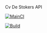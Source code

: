 Cv De Stokers API

[![MainCI](https://github.com/StokersWebsite/StokersDataTransferService/actions/workflows/MainCI.yml/badge.svg)](https://github.com/StokersWebsite/StokersDataTransferService/actions/workflows/MainCI.yml)

[![Build](https://github.com/StokersWebsite/StokersDataTransferService/actions/workflows/build.yml/badge.svg)](https://github.com/StokersWebsite/StokersDataTransferService/actions/workflows/build.yml)
